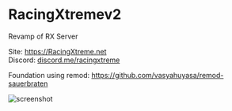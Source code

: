# RacingXtremev2
Revamp of RX Server 

Site: https://RacingXtreme.net <br>
Discord: [discord.me/racingxtreme](https://discord.me/racingxtreme)

Foundation using remod: https://github.com/vasyahuyasa/remod-sauerbraten 

![screenshot](https://cdn.discordapp.com/attachments/484189441896742915/835241530692075550/TheCrew4.png)
